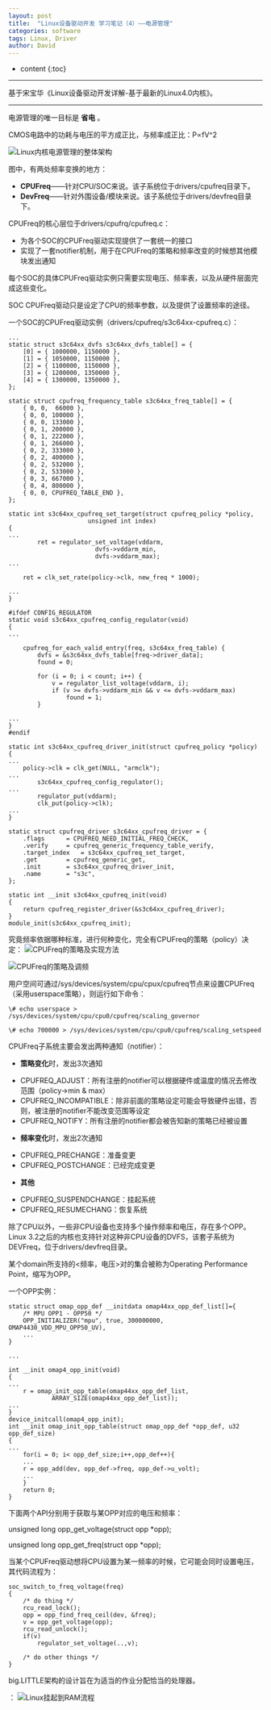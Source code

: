 ```yaml
---
layout: post
title:  "Linux设备驱动开发 学习笔记（4）——电源管理"
categories: software
tags: Linux, Driver
author: David
---
```


* content
{:toc}

---
基于宋宝华《Linux设备驱动开发详解-基于最新的Linux4.0内核》。

---

电源管理的唯一目标是 **省电** 。


CMOS电路中的功耗与电压的平方成正比，与频率成正比：P∝fV^2


![Linux内核电源管理的整体架构](https://github.com/titron/titron.github.io/raw/master/img/2020-2-12-linux_ddd_pm_block.png)

图中，有两处频率变换的地方：

* **CPUFreq**——针对CPU/SOC来说。该子系统位于drivers/cpufreq目录下。
* **DevFreq**——针对外围设备/模块来说。该子系统位于drivers/devfreq目录下。

CPUFreq的核心层位于drivers/cpufrq/cpufreq.c：

* 为各个SOC的CPUFreq驱动实现提供了一套统一的接口
* 实现了一套notifier机制，用于在CPUFreq的策略和频率改变的时候想其他模块发出通知

每个SOC的具体CPUFreq驱动实例只需要实现电压、频率表，以及从硬件层面完成这些变化。

SOC CPUFreq驱动只是设定了CPU的频率参数，以及提供了设置频率的途径。

一个SOC的CPUFreq驱动实例（drivers/cpufreq/s3c64xx-cpufreq.c）：

```
...
static struct s3c64xx_dvfs s3c64xx_dvfs_table[] = {
	[0] = { 1000000, 1150000 },
	[1] = { 1050000, 1150000 },
	[2] = { 1100000, 1150000 },
	[3] = { 1200000, 1350000 },
	[4] = { 1300000, 1350000 },
};

static struct cpufreq_frequency_table s3c64xx_freq_table[] = {
	{ 0, 0,  66000 },
	{ 0, 0, 100000 },
	{ 0, 0, 133000 },
	{ 0, 1, 200000 },
	{ 0, 1, 222000 },
	{ 0, 1, 266000 },
	{ 0, 2, 333000 },
	{ 0, 2, 400000 },
	{ 0, 2, 532000 },
	{ 0, 2, 533000 },
	{ 0, 3, 667000 },
	{ 0, 4, 800000 },
	{ 0, 0, CPUFREQ_TABLE_END },
};

static int s3c64xx_cpufreq_set_target(struct cpufreq_policy *policy,
				      unsigned int index)
{
...
		ret = regulator_set_voltage(vddarm,
					    dvfs->vddarm_min,
					    dvfs->vddarm_max);
...

	ret = clk_set_rate(policy->clk, new_freq * 1000);
	
...
}

#ifdef CONFIG_REGULATOR
static void s3c64xx_cpufreq_config_regulator(void)
{
...

	cpufreq_for_each_valid_entry(freq, s3c64xx_freq_table) {
		dvfs = &s3c64xx_dvfs_table[freq->driver_data];
		found = 0;

		for (i = 0; i < count; i++) {
			v = regulator_list_voltage(vddarm, i);
			if (v >= dvfs->vddarm_min && v <= dvfs->vddarm_max)
				found = 1;
		}

...
}
#endif

static int s3c64xx_cpufreq_driver_init(struct cpufreq_policy *policy)
{
...
	policy->clk = clk_get(NULL, "armclk");
...
		s3c64xx_cpufreq_config_regulator();
...
		regulator_put(vddarm);
		clk_put(policy->clk);
...
}

static struct cpufreq_driver s3c64xx_cpufreq_driver = {
	.flags		= CPUFREQ_NEED_INITIAL_FREQ_CHECK,
	.verify		= cpufreq_generic_frequency_table_verify,
	.target_index	= s3c64xx_cpufreq_set_target,
	.get		= cpufreq_generic_get,
	.init		= s3c64xx_cpufreq_driver_init,
	.name		= "s3c",
};

static int __init s3c64xx_cpufreq_init(void)
{
	return cpufreq_register_driver(&s3c64xx_cpufreq_driver);
}
module_init(s3c64xx_cpufreq_init);

```

究竟频率依据哪种标准，进行何种变化，完全有CPUFreq的策略（policy）决定：
![CPUFreq的策略及实现方法](https://github.com/titron/titron.github.io/raw/master/img/2020-2-12-linux_ddd_pm_policy.png)

![CPUFreq的策略及调频](https://github.com/titron/titron.github.io/raw/master/img/2020-2-12-linux_ddd_pm_adjfreq.png)

用户空间可通过/sys/devices/system/cpu/cpux/cpufreq节点来设置CPUFreq（采用userspace策略），则运行如下命令：

```
\# echo userspace > /sys/devices/system/cpu/cpu0/cpufreq/scaling_governor

\# echo 700000 > /sys/devices/system/cpu/cpu0/cpufreq/scaling_setspeed

```

CPUFreq子系统主要会发出两种通知（notifier）：

* **策略变化**时，发出3次通知
- CPUFREQ_ADJUST：所有注册的notifier可以根据硬件或温度的情况去修改范围（policy->min & max）
- CPUFREQ_INCOMPATIBLE：除非前面的策略设定可能会导致硬件出错，否则，被注册的notifier不能改变范围等设定
- CPUFREQ_NOTIFY：所有注册的notifier都会被告知新的策略已经被设置

* **频率变化**时，发出2次通知
- CPUFREQ_PRECHANGE：准备变更
- CPUFREQ_POSTCHANGE：已经完成变更

* **其他**
- CPUFREQ_SUSPENDCHANGE：挂起系统
- CPUFREQ_RESUMECHANG：恢复系统

除了CPU以外，一些非CPU设备也支持多个操作频率和电压，存在多个OPP。Linux 3.2之后的内核也支持针对这种非CPU设备的DVFS，该套子系统为DEVFreq，位于drivers/devfreq目录。

某个domain所支持的<频率，电压>对的集合被称为Operating Performance Point，缩写为OPP。

一个OPP实例：

```
static struct omap_opp_def __initdata omap44xx_opp_def_list[]={
	/* MPU OPP1 - OPP50 */
	OPP_INITIALIZER("mpu", true, 300000000, OMAP4430_VDD_MPU_OPP50_UV),
	...
}

...

int __init omap4_opp_init(void)
{
...
	r = omap_init_opp_table(omap44xx_opp_def_list,
			ARRAY_SIZE(omap44xx_opp_def_list));
...
}
device_initcall(omap4_opp_init);
int __init omap_init_opp_table(struct omap_opp_def *opp_def, u32 opp_def_size)
{
...
	for(i = 0; i< opp_def_size;i++,opp_def++){
	...
	r = opp_add(dev, opp_def->freq, opp_def->u_volt);
	...
	}
	return 0;
}

```

下面两个API分别用于获取与某OPP对应的电压和频率：

unsigned long opp\_get\_voltage(struct opp *opp);

unsigned long opp\_get\_freq(struct opp *opp);

当某个CPUFreq驱动想将CPU设置为某一频率的时候，它可能会同时设置电压，其代码流程为：

```
soc_switch_to_freq_voltage(freq)
{
	/* do thing */
	rcu_read_lock();
	opp = opp_find_freq_ceil(dev, &freq);
	v = opp_get_voltage(opp);
	rcu_read_unlock();
	if(v)
		regulator_set_voltage(..,v);
		
	/* do other things */	
}
```

big.LITTLE架构的设计旨在为适当的作业分配恰当的处理器。

：
![Linux挂起到RAM流程](https://github.com/titron/titron.github.io/raw/master/img/2020-2-12-linux_ddd_pm_suspendToRAM.png)